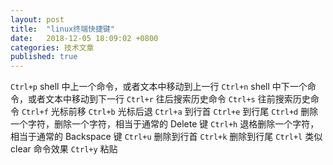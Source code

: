 ```yaml
---
layout: post
title:  "linux终端快捷键"
date:   2018-12-05 18:09:02 +0800
categories: 技术文章
published: true
---
```


`Ctrl+p` shell 中上一个命令，或者文本中移动到上一行
`Ctrl+n` shell 中下一个命令，或者文本中移动到下一行
`Ctrl+r` 往后搜索历史命令
`Ctrl+s` 往前搜索历史命令
`Ctrl+f` 光标前移
`Ctrl+b` 光标后退
`Ctrl+a` 到行首
`Ctrl+e` 到行尾
`Ctrl+d` 删除一个字符，删除一个字符，相当于通常的 Delete 键
`Ctrl+h` 退格删除一个字符，相当于通常的 Backspace 键
`Ctrl+u` 删除到行首
`Ctrl+k` 删除到行尾
`Ctrl+l` 类似 clear 命令效果
`Ctrl+y` 粘贴
